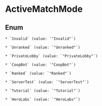 
# ActiveMatchMode

## Enum


    * `Invalid` (value: `"Invalid"`)

    * `Unranked` (value: `"Unranked"`)

    * `PrivateLobby` (value: `"PrivateLobby"`)

    * `CoopBot` (value: `"CoopBot"`)

    * `Ranked` (value: `"Ranked"`)

    * `ServerTest` (value: `"ServerTest"`)

    * `Tutorial` (value: `"Tutorial"`)

    * `HeroLabs` (value: `"HeroLabs"`)



